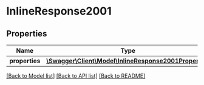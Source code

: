 # InlineResponse2001

## Properties
Name | Type | Description | Notes
------------ | ------------- | ------------- | -------------
**properties** | [**\Swagger\Client\Model\InlineResponse2001Properties**](InlineResponse2001Properties.md) |  | [optional] 

[[Back to Model list]](../../README.md#documentation-for-models) [[Back to API list]](../../README.md#documentation-for-api-endpoints) [[Back to README]](../../README.md)

